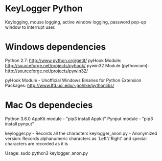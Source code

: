 # KeyLogger Python
Keylogging, mouse logging, active window logging, password pop-up window to interrupt user.

# Windows dependencies
Python 2.7: http://www.python.org/getit/
pyHook Module: http://sourceforge.net/projects/pyhook/
pywin32 Module (pythoncom): http://sourceforge.net/projects/pywin32/

pyHook Module - 
Unofficial Windows Binaries for Python Extension Packages: http://www.lfd.uci.edu/~gohlke/pythonlibs/

# Mac Os dependecies
Python 3.6.0
AppKit module - "pip3 install Appkit"
Pynput module - "pip3 install pynput"

keylogger.py - Records all the characters
keylogger_anon.py - Anonymized version: Records alphanumeric characters as 'Left'/'Right' and special characters are recorded as it is

Usage: sudo python3 keylogger_anon.py
